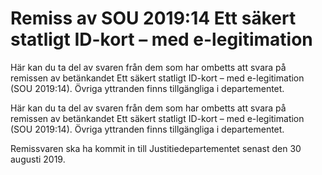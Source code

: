 # Remiss av SOU 2019:14 Ett säkert statligt ID-kort – med e-legitimation

Här kan du ta del av svaren från dem som har ombetts att svara på remissen av betänkandet Ett säkert statligt ID-kort – med e-legitimation (SOU 2019:14). Övriga yttranden finns tillgängliga i departementet.

Här kan du ta del av svaren från dem som har ombetts att svara på remissen av betänkandet Ett säkert statligt ID-kort – med e-legitimation (SOU 2019:14). Övriga yttranden finns tillgängliga i departementet.

Remissvaren ska ha kommit in till Justitiedepartementet senast den 30 augusti 2019.
